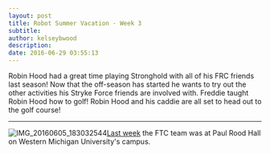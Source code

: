 ```yaml
---
layout: post
title: Robot Summer Vacation - Week 3
subtitle:
author: kelseybwood
description:
date: 2016-06-29 03:55:13
---
```


Robin Hood had a great time playing Stronghold with all of his FRC friends last season! Now that the off-season has started he wants to try out the other activities his Stryke Force friends are involved with. Freddie taught Robin Hood how to golf! Robin Hood and his caddie are all set to head out to the golf course!  

* * *

![IMG_20160605_183032544](/wp-content/uploads/2016/06/IMG_20160605_183032544-150x150.jpg)[Last week](http://strykeforce.org/2016/06/21/robot-summer-vacation-week-2/) the FTC team was at Paul Rood Hall on Western Michigan University's campus.
